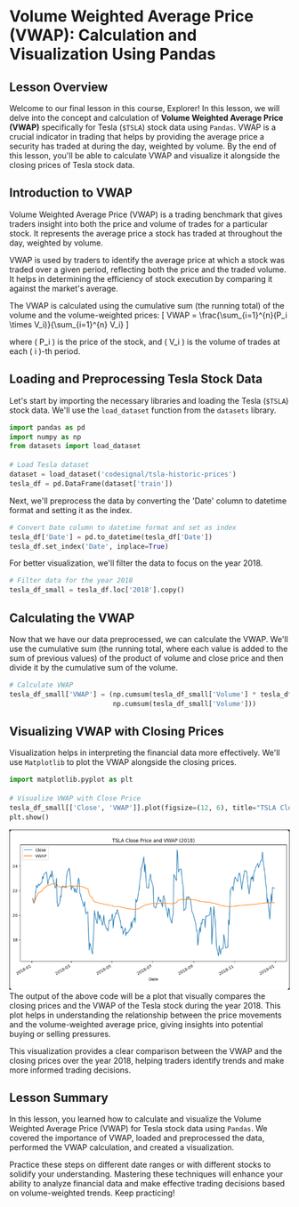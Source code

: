 # Volume Weighted Average Price (VWAP): Calculation and Visualization Using Pandas

## Lesson Overview
Welcome to our final lesson in this course, Explorer! In this lesson, we will delve into the concept and calculation of **Volume Weighted Average Price (VWAP)** specifically for Tesla (`$TSLA`) stock data using `Pandas`. VWAP is a crucial indicator in trading that helps by providing the average price a security has traded at during the day, weighted by volume. By the end of this lesson, you'll be able to calculate VWAP and visualize it alongside the closing prices of Tesla stock data.

## Introduction to VWAP
Volume Weighted Average Price (VWAP) is a trading benchmark that gives traders insight into both the price and volume of trades for a particular stock. It represents the average price a stock has traded at throughout the day, weighted by volume.

VWAP is used by traders to identify the average price at which a stock was traded over a given period, reflecting both the price and the traded volume. It helps in determining the efficiency of stock execution by comparing it against the market's average.

The VWAP is calculated using the cumulative sum (the running total) of the volume and the volume-weighted prices:
\[
VWAP = \frac{\sum_{i=1}^{n}(P_i \times V_i)}{\sum_{i=1}^{n} V_i}
\]

where \( P_i \) is the price of the stock, and \( V_i \) is the volume of trades at each \( i \)-th period.

## Loading and Preprocessing Tesla Stock Data
Let's start by importing the necessary libraries and loading the Tesla (`$TSLA`) stock data. We'll use the `load_dataset` function from the `datasets` library.

```Python
import pandas as pd
import numpy as np
from datasets import load_dataset

# Load Tesla dataset
dataset = load_dataset('codesignal/tsla-historic-prices')
tesla_df = pd.DataFrame(dataset['train'])
```
Next, we'll preprocess the data by converting the 'Date' column to datetime format and setting it as the index.

```Python
# Convert Date column to datetime format and set as index
tesla_df['Date'] = pd.to_datetime(tesla_df['Date'])
tesla_df.set_index('Date', inplace=True)
```
For better visualization, we'll filter the data to focus on the year 2018.

```Python
# Filter data for the year 2018
tesla_df_small = tesla_df.loc['2018'].copy()
```

## Calculating the VWAP
Now that we have our data preprocessed, we can calculate the VWAP. We'll use the cumulative sum (the running total, where each value is added to the sum of previous values) of the product of volume and close price and then divide it by the cumulative sum of the volume.

```Python
# Calculate VWAP
tesla_df_small['VWAP'] = (np.cumsum(tesla_df_small['Volume'] * tesla_df_small['Close']) /
                          np.cumsum(tesla_df_small['Volume']))
```

## Visualizing VWAP with Closing Prices
Visualization helps in interpreting the financial data more effectively. We'll use `Matplotlib` to plot the VWAP alongside the closing prices.

```Python
import matplotlib.pyplot as plt

# Visualize VWAP with Close Price
tesla_df_small[['Close', 'VWAP']].plot(figsize=(12, 6), title="TSLA Close Price and VWAP (2018)")
plt.show()
```
![](https://github.com/PaladinKnightMaster/skillup_codesignal/blob/main/assets/images/Screenshot_34.png)
The output of the above code will be a plot that visually compares the closing prices and the VWAP of the Tesla stock during the year 2018. This plot helps in understanding the relationship between the price movements and the volume-weighted average price, giving insights into potential buying or selling pressures.

This visualization provides a clear comparison between the VWAP and the closing prices over the year 2018, helping traders identify trends and make more informed trading decisions.

## Lesson Summary
In this lesson, you learned how to calculate and visualize the Volume Weighted Average Price (VWAP) for Tesla stock data using `Pandas`. We covered the importance of VWAP, loaded and preprocessed the data, performed the VWAP calculation, and created a visualization.

Practice these steps on different date ranges or with different stocks to solidify your understanding. Mastering these techniques will enhance your ability to analyze financial data and make effective trading decisions based on volume-weighted trends. Keep practicing!
